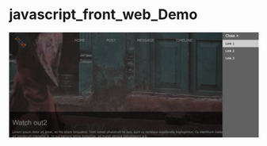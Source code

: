 # javascript_front_web_Demo

![GitHub Logo](https://github.com/ekils/javascript_front_web_Demo/blob/master/%E8%9E%A2%E5%B9%95%E5%BF%AB%E7%85%A7%202018-05-03%20%E4%B8%8B%E5%8D%883.19.09.png)
